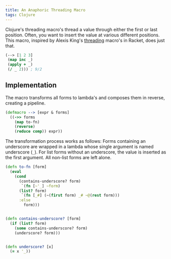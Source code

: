 ```yaml
---
title: An Anaphoric Threading Macro
tags: Clojure
---
```


Clojure's threading macro's thread a value through either the first or last position.
Often, you want to insert the value at various different positions.
This macro, inspired by Alexis King's [threading](https://docs.racket-lang.org/threading/index.html) macro's in Racket, does just that.

<!-- more -->

```clojure
(--> [1 2 3]
 (map inc _)
 (apply + _)
 (/ _ 2))) ; 9/2
```


## Implementation

The macro transforms all forms to lambda's and composes them in reverse, creating a pipeline.

```clojure
(defmacro --> [expr & forms]
  ((->> forms
    (map to-fn)
    (reverse)
    (reduce comp)) expr))
```

The transformation process works as follows:
Forms containing an underscore are wrapped in a lambda whose single argument is named underscore (`_`).
For list forms without an underscore, the value is inserted as the first argument.
All non-list forms are left alone.

```clojure
(defn to-fn [form]
  (eval
    (cond
      (contains-underscore? form)
       `(fn [~'_] ~form)
      (list? form)
       `(fn [_#] (~(first form) _# ~@(rest form)))
      :else
        form)))


(defn contains-underscore? [form]
  (if (list? form)
    (some contains-underscore? form)
    (underscore? form)))


(defn underscore? [x]
  (= x '_))
```

